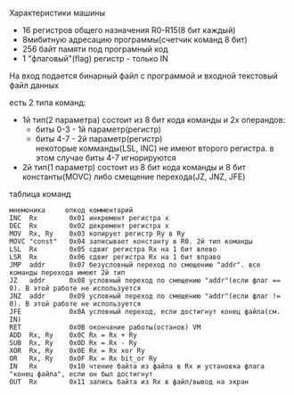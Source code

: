 Характеристики машины

 - 16 регистров общего назначения R0-R15(8 бит каждый)
 - 8мибитную адресацию программы(счетчик команд 8 бит)
 - 256 байт памяти под програмный код
 - 1 "флаговый"(flag) регистр - только IN

На вход подается бинарный файл с программой и входной текстовый файл данных


есть 2 типа команд:
- 1й тип(2 параметра) состоит из 8 бит кода команды и 2х операндов:
    -    биты 0-3 - 1й параметр(регистр)
    -    биты 4-7 - 2й параметр(регистр)  
    некоторые комманды(LSL, INC) не имеют второго регистра. в этом случае биты 4-7 игнорируются
- 2й тип(1 параметр) состоит из 8 бит кода команды и 8 бит константы(MOVC) либо смещение перехода(JZ, JNZ, JFE)

таблица команд
```
мнемоника     опкод комментарий
INC  Rx        0x01 инкремент регистра x
DEC  Rx        0x02 декремент регистра x
MOV  Rx, Ry    0x03 копирует регистр Ry в Ry
MOVC "const"   0x04 записывает константу в R0. 2й тип команды
LSL  Rx        0x05 сдвиг регистра Rx на 1 бит влево
LSR  Rx        0x06 сдвиг регистра Rx на 1 бит вправо
JMP  addr      0x07 безусловный переход по смещению "addr". все команды перехода имеют 2й тип
JZ   addr      0x08 условный переход по смещению "addr"(если флаг == 0). В этой работе не используется
JNZ  addr      0x09 условный переход по смещению "addr"(если флаг != 0). В этой работе не используется
JFE            0x0A условный переход, если достигнут конец файла(см. IN)
RET            0x0B окончание работы(останов) VM
ADD  Rx, Ry    0x0C Rx = Rx + Ry
SUB  Rx, Ry    0x0D Rx = Rx - Ry
XOR  Rx, Ry    0x0E Rx = Rx xor Ry
OR   Rx, Ry    0x0F Rx = Rx bit_or Ry
IN   Rx        0x10 чтение байта из файла в Rx и установка флага "конец файла", если он был достигнут
OUT  Rx        0x11 запись байта из Rx в файл/вывод на экран
```